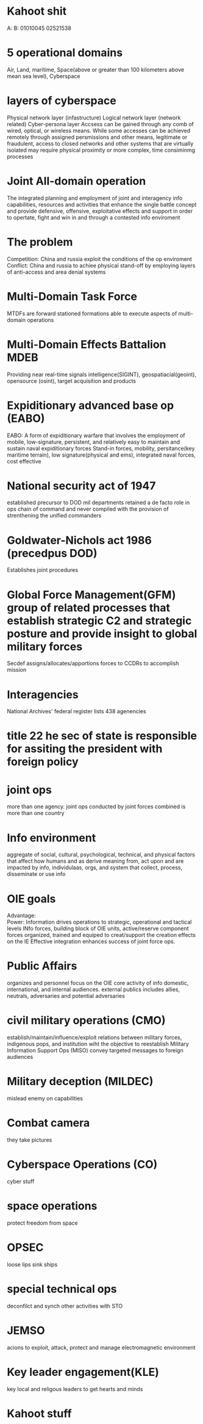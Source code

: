 # Kahoot shit
A:
B: 01010045
    02521538

# 5 operational domains
Air, Land, maritime, Space(above or greater than 100 kilometers above mean sea level), Cyberspace
# layers of cyberspace
Physical network layer (infastructure)
Logical network layer (network related)
Cyber-persona layer 
Accsess can be gained through any comb of wired, optical, or wireless means. While some accesses can be achieved remotely through assigned persmissions and other means, legitimate or fraudulent, access to closed networks and other systems that are virtually isolated may require physical proximity or more complex, time consiminmg processes
# Joint All-domain operation
The integrated planning and employment of joint and interagency info capabilities, resources and activities that enhance the single battle concept and provide defensive, offensive, exploitative effects and support in order to opertate, fight and win in and through a contested info enviroment
# The problem
Competition: China and russia exploit the conditions of the op enviroment
Conflict: China and russia to achiee physical stand-off by employing layers of anti-access and area denial systems
# Multi-Domain Task Force
MTDFs are forward stationed formations able to execute aspects of multi-domain operations
# Multi-Domain Effects Battalion MDEB
Providing near real-time signals intelligence(SIGINT), geospatiacial(geoint), opensource (osint), target acquisition and products
# Expiditionary advanced base op (EABO)
EABO: A form of expiditionary warfare that involves the employment of mobile, low-signature, persistent, and relatively easy to maintain and sustain naval expiditionary forces
Stand-in forces, mobility, persitance(key maritime terrain), low signature(physical and ems), integrated naval forces, cost effective
# National security act of 1947
established precursor to DOD
mil departments retained a de facto role in ops chain of command and never compiled with the provision of strenthening the unified commanders
# Goldwater-Nichols act 1986 (precedpus DOD)
Establishes joint procedures
# Global Force Management(GFM) group of related processes that establish strategic C2 and strategic posture and provide insight to global military forces
Secdef assigns/allocates/apportions forces to CCDRs to accomplish mission
# Interagencies
National Archives' federal register lists 438 agenencies 
# title 22 he sec of state is responsible for assiting the president with foreign policy
# joint ops
more than one agency. joint ops conducted by joint forces
combined is more than one country
# Info environment
aggregate of social, cultural, psychological, technical, and physical factors that affect how humans and as derive meaning from, act upon and are impacted by info, individulaas, orgs, and system that collect, process, disseminate or use info
# OIE goals
Advantage:  
Power:
Information drives operations to strategic, operational and tactical levels
INfo forces, building block of OIE units, active/reserve component forces organized, trained and equiped to creat/support the creation effects on the IE
Effective integration enhances success of joint force ops. 
# Public Affairs
organizes and personnel focus on the OIE core activity of info domestic, international, and internal audiences. external publics includes allies, neutrals, adversaries and potential adversaries
# civil military operations (CMO)
establish/maintain/influence/exploit relations between military forces, indigenous pops, and institution wiht the objective to reestablish
Military Information Support Ops (MISO)
convey targeted messages to foreign audiences
# Military deception (MILDEC)
mislead enemy on capabilities
# Combat camera
they take pictures
# Cyberspace Operations (CO)
cyber stuff
# space operations
protect freedom from space
# OPSEC
loose lips sink ships
# special technical ops
deconfilct and synch other activities with STO
# JEMSO
acions to exploit, attack, protect and manage electromagnetic environment
# Key leader engagement(KLE)
key local and religous leaders to get hearts and minds

# Kahoot stuff

